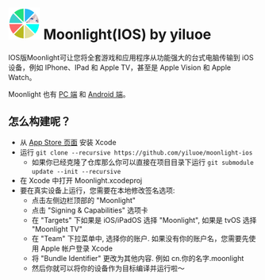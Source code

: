 # [![AppVeyor Build Status](https://github.com/yiluoe/moonlight-ios/blob/yiluoe/Limelight/Images.xcassets/AppIcon.appiconset/Other/64x64.png?raw=true)](https://ci.appveyor.com/project/cgutman/moonlight-ios/branch/master) Moonlight(IOS) by yiluoe

IOS版Moonlight可让您将全套游戏和应用程序从功能强大的台式电脑传输到 iOS 设备，例如 IPhone、IPad 和 Apple TV，甚至是 Apple Vision 和 Apple Watch。

Moonlight 也有 [PC 端](https://github.com/moonlight-stream/moonlight-qt) 和 [Android 端](https://github.com/moonlight-stream/moonlight-android)。

## 怎么构建呢？

* 从 [App Store 页面](https://apps.apple.com/us/app/xcode/id497799835) 安装 Xcode
* 运行 `git clone --recursive https://github.com/yiluoe/moonlight-ios`
  *  如果你已经克隆了仓库那么你可以直接在项目目录下运行 `git submodule update --init --recursive`
* 在 Xcode 中打开 Moonlight.xcodeproj
* 要在真实设备上运行，您需要在本地修改签名选项:
  * 点击左侧边栏顶部的 "Moonlight"
  * 点击 "Signing & Capabilities" 选项卡
  * 在 "Targets" 下如果是 iOS/iPadOS 选择 "Moonlight", 如果是 tvOS 选择 "Moonlight TV"
  * 在 "Team" 下拉菜单中, 选择你的账户. 如果没有你的账户名，您需要先使用 Apple 帐户登录 Xcode
  * 将 "Bundle Identifier" 更改为其他内容. 例如 cn.你的名字.moonlight
  * 然后你就可以将你的设备作为目标编译并运行啦～

